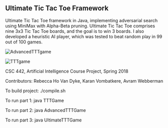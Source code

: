 ## Ultimate Tic Tac Toe Framework

Ultimate Tic Tac Toe framework in Java, implementing adversarial search using MiniMax with Alpha-Beta pruning. Ultimate Tic Tac Toe comprises nine 3x3 Tic Tac Toe boards, and the goal is to win 3 boards. I also developed a heuristic AI player, which was tested to beat random play in 99 out of 100 games.

![AdvancedTTTgame](https://github.com/kvombatkere/UltimateTicTacToe-AI/tree/master/images/AdvancedTTTXwin.PNG=250x250)


![TTTgame](https://github.com/kvombatkere/UltimateTicTacToe-AI/tree/master/images/TTTXwin.PNG=250x250)


CSC 442, Artificial Intelligence Course Project, Spring 2018

Contributors: Rebecca Ho Van Dyke, Karan Vombatkere, Avram Webberman

To build project:
./compile.sh

To run part 1:
java TTTGame

To run part 2:
java AdvancedTTTGame

To run part 3:
java UltimateTTTGame
